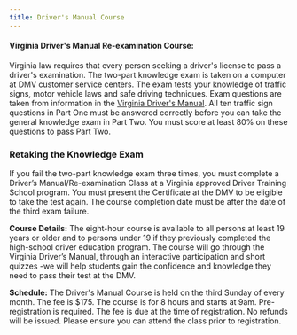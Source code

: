 ```yaml
---
title: Driver's Manual Course
---
```


#### Virginia Driver's Manual Re-examination Course:

Virginia law requires that every person seeking a driver's license to pass a driver's examination. The two-part knowledge exam is taken on a computer at DMV customer service centers. The exam tests your knowledge of traffic signs, motor vehicle laws and safe driving techniques. Exam questions are taken from information in the [Virginia Driver's Manual](https://https://www.dmv.virginia.gov/drivers/#manual.asp). All ten traffic sign questions in Part One must be answered correctly before you can take the general knowledge exam in Part Two. You must score at least 80% on these questions to pass Part Two.

### Retaking the Knowledge Exam

If you fail the two-part knowledge exam three times, you must complete a Driver’s Manual/Re-examination Class at a Virginia approved Driver Training School program. You must present the Certificate at the DMV to be eligible to take the test again. The course completion date must be after the date of the third exam failure.

**Course Details:** The eight-hour course is available to all persons at least 19 years or older and to persons under 19 if they previously completed the high-school driver education program. The course will go through the Virginia Driver’s Manual, through an interactive participation and short quizzes -we will help students gain the confidence and knowledge they need to pass their test at the DMV.

**Schedule:** The Driver's Manual Course is held on the third Sunday of every month. The fee is \$175. The course is for 8 hours and starts at 9am. Pre-registration is required. The fee is due at the time of registration. No refunds will be issued. Please ensure you can attend the class prior to registration.
